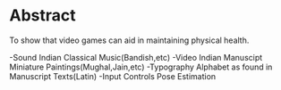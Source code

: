 # Abstract
To show that video games can aid in maintaining physical health.

-Sound
Indian Classical Music(Bandish,etc)
-Video
Indian Manuscipt Miniature Paintings(Mughal,Jain,etc)
-Typography
Alphabet as found in Manuscript Texts(Latin)
-Input Controls
Pose Estimation
